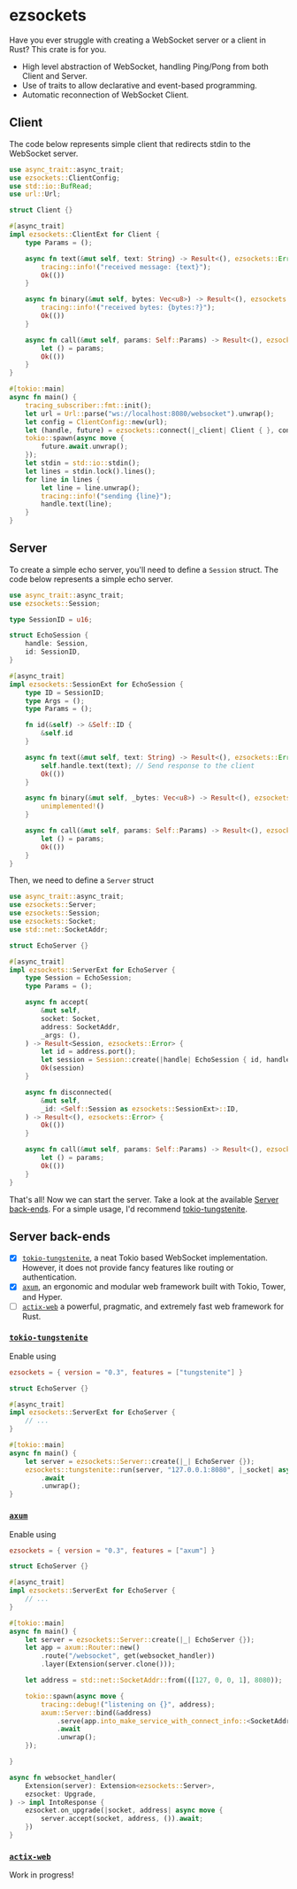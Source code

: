 # ezsockets

Have you ever struggle with creating a WebSocket server or a client in Rust? This crate is for you.

- High level abstraction of WebSocket, handling Ping/Pong from both Client and Server.
- Use of traits to allow declarative and event-based programming.
- Automatic reconnection of WebSocket Client.

## Client

The code below represents simple client that redirects stdin to the WebSocket server.

```rust
use async_trait::async_trait;
use ezsockets::ClientConfig;
use std::io::BufRead;
use url::Url;

struct Client {}

#[async_trait]
impl ezsockets::ClientExt for Client {
    type Params = ();

    async fn text(&mut self, text: String) -> Result<(), ezsockets::Error> {
        tracing::info!("received message: {text}");
        Ok(())
    }

    async fn binary(&mut self, bytes: Vec<u8>) -> Result<(), ezsockets::Error> {
        tracing::info!("received bytes: {bytes:?}");
        Ok(())
    }

    async fn call(&mut self, params: Self::Params) -> Result<(), ezsockets::Error> {
        let () = params;
        Ok(())
    }
}

#[tokio::main]
async fn main() {
    tracing_subscriber::fmt::init();
    let url = Url::parse("ws://localhost:8080/websocket").unwrap();
    let config = ClientConfig::new(url);
    let (handle, future) = ezsockets::connect(|_client| Client { }, config).await;
    tokio::spawn(async move {
        future.await.unwrap();
    });
    let stdin = std::io::stdin();
    let lines = stdin.lock().lines();
    for line in lines {
        let line = line.unwrap();
        tracing::info!("sending {line}");
        handle.text(line);
    }
}

```


## Server

To create a simple echo server, you'll need to define a `Session` struct.
The code below represents a simple echo server.

```rust
use async_trait::async_trait;
use ezsockets::Session;

type SessionID = u16;

struct EchoSession {
    handle: Session,
    id: SessionID,
}

#[async_trait]
impl ezsockets::SessionExt for EchoSession {
    type ID = SessionID;
    type Args = ();
    type Params = ();

    fn id(&self) -> &Self::ID {
        &self.id
    }

    async fn text(&mut self, text: String) -> Result<(), ezsockets::Error> {
        self.handle.text(text); // Send response to the client
        Ok(())
    }

    async fn binary(&mut self, _bytes: Vec<u8>) -> Result<(), ezsockets::Error> {
        unimplemented!()
    }

    async fn call(&mut self, params: Self::Params) -> Result<(), ezsockets::Error> {
        let () = params;
        Ok(())
    }
}
```

Then, we need to define a `Server` struct


```rust
use async_trait::async_trait;
use ezsockets::Server;
use ezsockets::Session;
use ezsockets::Socket;
use std::net::SocketAddr;

struct EchoServer {}

#[async_trait]
impl ezsockets::ServerExt for EchoServer {
    type Session = EchoSession;
    type Params = ();

    async fn accept(
        &mut self,
        socket: Socket,
        address: SocketAddr,
        _args: (),
    ) -> Result<Session, ezsockets::Error> {
        let id = address.port();
        let session = Session::create(|handle| EchoSession { id, handle }, id, socket);
        Ok(session)
    }

    async fn disconnected(
        &mut self,
        _id: <Self::Session as ezsockets::SessionExt>::ID,
    ) -> Result<(), ezsockets::Error> {
        Ok(())
    }

    async fn call(&mut self, params: Self::Params) -> Result<(), ezsockets::Error> {
        let () = params;
        Ok(())
    }
}
```

That's all! Now we can start the server. Take a look at the available [Server back-ends](#server-back-ends). For a simple usage, I'd recommend [tokio-tungstenite](#tokio-tungstenite).

## Server back-ends

- [x] [`tokio-tungstenite`](#tokio-tungstenite), a neat Tokio based WebSocket implementation. However, it does not provide fancy features like routing or authentication.
- [x] [`axum`](#axum), an ergonomic and modular web framework built with Tokio, Tower, and Hyper.
- [ ] [`actix-web`](#actix-web) a powerful, pragmatic, and extremely fast web framework for Rust.

### [`tokio-tungstenite`](https://github.com/snapview/tokio-tungstenite)

Enable using
```toml
ezsockets = { version = "0.3", features = ["tungstenite"] }
```

```rust
struct EchoServer {}

#[async_trait]
impl ezsockets::ServerExt for EchoServer {
    // ...
}

#[tokio::main]
async fn main() {
    let server = ezsockets::Server::create(|_| EchoServer {});
    ezsockets::tungstenite::run(server, "127.0.0.1:8080", |_socket| async move { Ok(()) })
        .await
        .unwrap();
}
```

### [`axum`](https://github.com/tokio-rs/axum)

Enable using
```toml
ezsockets = { version = "0.3", features = ["axum"] }
```

```rust
struct EchoServer {}

#[async_trait]
impl ezsockets::ServerExt for EchoServer {
    // ...
}

#[tokio::main]
async fn main() {
    let server = ezsockets::Server::create(|_| EchoServer {});
    let app = axum::Router::new()
        .route("/websocket", get(websocket_handler))
        .layer(Extension(server.clone()));

    let address = std::net::SocketAddr::from(([127, 0, 0, 1], 8080));

    tokio::spawn(async move {
        tracing::debug!("listening on {}", address);
        axum::Server::bind(&address)
            .serve(app.into_make_service_with_connect_info::<SocketAddr>())
            .await
            .unwrap();
    });

}

async fn websocket_handler(
    Extension(server): Extension<ezsockets::Server>,
    ezsocket: Upgrade,
) -> impl IntoResponse {
    ezsocket.on_upgrade(|socket, address| async move {
        server.accept(socket, address, ()).await;
    })
}
```

### [`actix-web`](https://github.com/actix/actix-web)

Work in progress!

